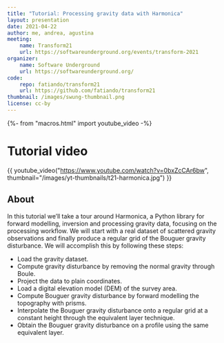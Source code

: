 ```yaml
---
title: "Tutorial: Processing gravity data with Harmonica"
layout: presentation
date: 2021-04-22
author: me, andrea, agustina
meeting:
    name: Transform21
    url: https://softwareunderground.org/events/transform-2021
organizer:
    name: Software Underground
    url: https://softwareunderground.org/
code:
    repo: fatiando/transform21
    url: https://github.com/fatiando/transform21
thumbnail: /images/swung-thumbnail.png
license: cc-by
---
```

{%- from "macros.html" import youtube_video -%}


# Tutorial video

{{ youtube_video("https://www.youtube.com/watch?v=0bxZcCAr6bw", thumbnail="/images/yt-thumbnails/t21-harmonica.jpg") }}

## About

In this tutorial we’ll take a tour around Harmonica, a Python library for
forward modelling, inversion and processing gravity data, focusing on the
processing workflow. We will start with a real dataset of scattered gravity
observations and finally produce a regular grid of the Bouguer gravity
disturbance. We will accomplish this by following these steps:

* Load the gravity dataset.
* Compute gravity disturbance by removing the normal gravity through Boule.
* Project the data to plain coordinates.
* Load a digital elevation model (DEM) of the survey area.
* Compute Bouguer gravity disturbance by forward modelling the topography with prisms.
* Interpolate the Bouguer gravity disturbance onto a regular grid at a constant
  height through the equivalent layer technique.
* Obtain the Bouguer gravity disturbance on a profile using the same equivalent layer.

